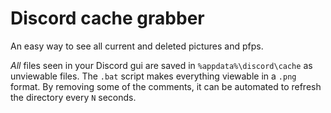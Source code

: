 # Discord cache grabber
An easy way to see all current and deleted pictures and pfps.

*All* files seen in your Discord gui are saved in `%appdata%\discord\cache` as unviewable files.
The `.bat` script makes everything viewable in a `.png` format. By removing some of the comments, it can be automated to refresh the directory every `N` seconds.
